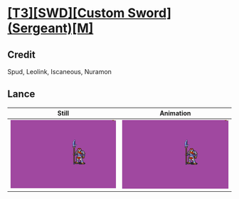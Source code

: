 # [\[T3\]\[SWD\]\[Custom Sword\]\(Sergeant\)\[M\]](../)

## Credit

Spud, Leolink, Iscaneous, Nuramon
	
## Lance

| Still | Animation |
| :---: | :-------: |
| ![Lance still](./Lance_000.png) | ![Lance animation](./Lance.gif) |
